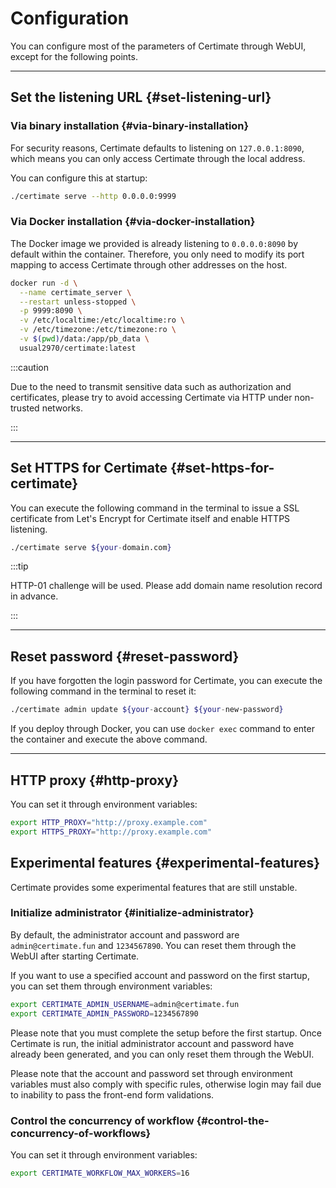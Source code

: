 ﻿# Configuration

You can configure most of the parameters of Certimate through WebUI, except for the following points.

---

## Set the listening URL {#set-listening-url}

### Via binary installation {#via-binary-installation}

For security reasons, Certimate defaults to listening on `127.0.0.1:8090`, which means you can only access Certimate through the local address.

You can configure this at startup:

```bash
./certimate serve --http 0.0.0.0:9999
```

### Via Docker installation {#via-docker-installation}

The Docker image we provided is already listening to `0.0.0.0:8090` by default within the container. Therefore, you only need to modify its port mapping to access Certimate through other addresses on the host.

```bash
docker run -d \
  --name certimate_server \
  --restart unless-stopped \
  -p 9999:8090 \
  -v /etc/localtime:/etc/localtime:ro \
  -v /etc/timezone:/etc/timezone:ro \
  -v $(pwd)/data:/app/pb_data \
  usual2970/certimate:latest
```

:::caution

Due to the need to transmit sensitive data such as authorization and certificates, please try to avoid accessing Certimate via HTTP under non-trusted networks.

:::

---

## Set HTTPS for Certimate {#set-https-for-certimate}

You can execute the following command in the terminal to issue a SSL certificate from Let's Encrypt for Certimate itself and enable HTTPS listening.

```bash
./certimate serve ${your-domain.com}
```

:::tip

HTTP-01 challenge will be used. Please add domain name resolution record in advance.

:::

---

## Reset password {#reset-password}

If you have forgotten the login password for Certimate, you can execute the following command in the terminal to reset it:

```bash
./certimate admin update ${your-account} ${your-new-password}
```

If you deploy through Docker, you can use `docker exec` command to enter the container and execute the above command.

---

## HTTP proxy {#http-proxy}

You can set it through environment variables:

```bash
export HTTP_PROXY="http://proxy.example.com"
export HTTPS_PROXY="http://proxy.example.com"
```

## Experimental features {#experimental-features}

Certimate provides some experimental features that are still unstable.

### Initialize administrator {#initialize-administrator}

By default, the administrator account and password are `admin@certimate.fun` and `1234567890`. You can reset them through the WebUI after starting Certimate.

If you want to use a specified account and password on the first startup, you can set them through environment variables:

```bash
export CERTIMATE_ADMIN_USERNAME=admin@certimate.fun
export CERTIMATE_ADMIN_PASSWORD=1234567890
```

Please note that you must complete the setup before the first startup. Once Certimate is run, the initial administrator account and password have already been generated, and you can only reset them through the WebUI.

Please note that the account and password set through environment variables must also comply with specific rules, otherwise login may fail due to inability to pass the front-end form validations.

### Control the concurrency of workflow {#control-the-concurrency-of-workflows}

You can set it through environment variables:

```bash
export CERTIMATE_WORKFLOW_MAX_WORKERS=16
```
